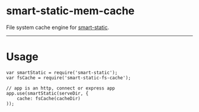 smart-static-mem-cache
====================

File system cache engine for [smart-static](https://github.com/trenskow/smart-static.js).

----

# Usage

    var smartStatic = require('smart-static');
    var fsCache = require('smart-static-fs-cache');

    // app is an http, connect or express app
    app.use(smartStatic(serveDir, {
        cache: fsCache(cacheDir)
    ));
